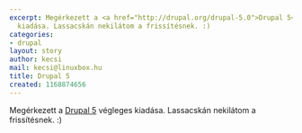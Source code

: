 ```yaml
---
excerpt: Megérkezett a <a href="http://drupal.org/drupal-5.0">Drupal 5</a> végleges
  kiadása. Lassacskán nekilátom a frissítésnek. :)
categories:
- drupal
layout: story
author: kecsi
mail: kecsi@linuxbox.hu
title: Drupal 5
created: 1168874656
---
```

Megérkezett a <a href="http://drupal.org/drupal-5.0">Drupal 5</a> végleges kiadása. Lassacskán nekilátom a frissítésnek. :)
